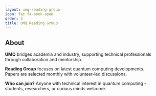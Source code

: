 ```yaml
---
layout: umq-reading-group
icon: fas fa-book-open
order: 3
title: UMQ Reading Group
---
```


## About

**UMQ** bridges academia and industry, supporting technical professionals through collaboration and mentorship.

**Reading Group** focuses on latest quantum computing developments. Papers are selected monthly with volunteer-led discussions.

**Who can join?** Anyone with technical interest in quantum computing - students, researchers, or curious minds welcome.